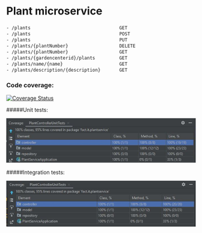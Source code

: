 # Plant microservice

```
- /plants                                 GET
- /plants                                 POST
- /plants                                 PUT
- /plants/{plantNumber}                   DELETE
- /plants/{plantNumber}                   GET
- /plants/{gardencenterid}/plants         GET
- /plants/name/{name}                     GET
- /plants/description/{description}       GET
```

### Code coverage: 
[![Coverage Status](https://coveralls.io/repos/github/badges/shields/badge.svg?branch=master)](https://coveralls.io/github/badges/shields?branch=main)

#####Unit tests:

![](images/PlantControllerUnitTests.JPG)

#####Integration tests:

![](images/PlantControllerIntegrationTests.JPG)
